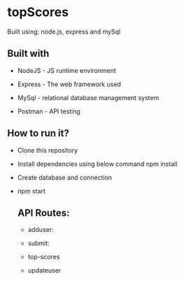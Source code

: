 <p align="center">
  
</p>
<h1 align="center"><NAME_OF_PROJECT></h1>
<p align="center"><b><PROJECT_DESCRIPTION></b></p>
</p>

# topScores

Built using: node.js, express and mySql

<h2>Built with</h2>

* NodeJS - JS runtime environment

* Express - The web framework used

* MySql - relational database management system 

* Postman - API testing

<h2>How to run it?</h2>
  
* Clone this repository
  
* Install dependencies using below command npm install
  
* Create database and connection
  
* npm start
  
  <h2>API Routes:</h2>
  
  * adduser:
 
  * submit:
  
  * top-scores
  
  * updateuser
  
